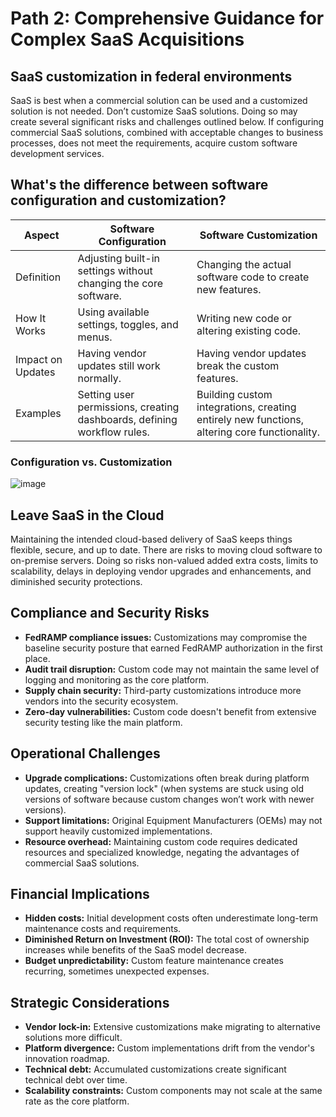 # Path 2: Comprehensive Guidance for Complex SaaS Acquisitions

## SaaS customization in federal environments
SaaS is best when a commercial solution can be used and a customized solution is not needed. Don’t customize SaaS solutions. Doing so may create several significant risks and challenges outlined below. If configuring commercial SaaS solutions, combined with acceptable changes to business processes, does not meet the requirements, acquire custom software development services.

## What's the difference between software configuration and customization?

| **Aspect** | **Software Configuration** | **Software Customization** |
|------------|----------------------------|----------------------------|
| Definition | Adjusting built-in settings without changing the core software. | Changing the actual software code to create new features. |
| How It Works | Using available settings, toggles, and menus. | Writing new code or altering existing code. |
| Impact on Updates | Having vendor updates still work normally. | Having vendor updates break the custom features. |
| Examples | Setting user permissions, creating dashboards, defining workflow rules. | Building custom integrations, creating entirely new functions, altering core functionality. |

### Configuration vs. Customization

![image](https://github.com/user-attachments/assets/34a0119a-f510-4703-bcb2-e2d19fd922ad)

## Leave SaaS in the Cloud
Maintaining the intended cloud-based delivery of SaaS keeps things flexible, secure, and up to date. There are risks to moving cloud software to on-premise servers. Doing so risks non-valued added extra costs, limits to scalability, delays in deploying vendor upgrades and enhancements, and diminished security protections. 

## Compliance and Security Risks  
- **FedRAMP compliance issues:** Customizations may compromise the baseline security posture that earned FedRAMP authorization in the first place.  
- **Audit trail disruption:** Custom code may not maintain the same level of logging and monitoring as the core platform.  
- **Supply chain security:** Third-party customizations introduce more vendors into the security ecosystem.  
- **Zero-day vulnerabilities:** Custom code doesn't benefit from extensive security testing like the main platform.  

## Operational Challenges  
- **Upgrade complications:** Customizations often break during platform updates, creating "version lock" (when systems are stuck using old versions of software because custom changes won’t work with newer versions).  
- **Support limitations:** Original Equipment Manufacturers (OEMs) may not support heavily customized implementations.  
- **Resource overhead:** Maintaining custom code requires dedicated resources and specialized knowledge, negating the advantages of commercial SaaS solutions.  

## Financial Implications  
- **Hidden costs:** Initial development costs often underestimate long-term maintenance costs and requirements.  
- **Diminished Return on Investment (ROI):** The total cost of ownership increases while benefits of the SaaS model decrease.  
- **Budget unpredictability:** Custom feature maintenance creates recurring, sometimes unexpected expenses.  

## Strategic Considerations  
- **Vendor lock-in:** Extensive customizations make migrating to alternative solutions more difficult.  
- **Platform divergence:** Custom implementations drift from the vendor's innovation roadmap.  
- **Technical debt:** Accumulated customizations create significant technical debt over time.  
- **Scalability constraints:** Custom components may not scale at the same rate as the core platform.  

